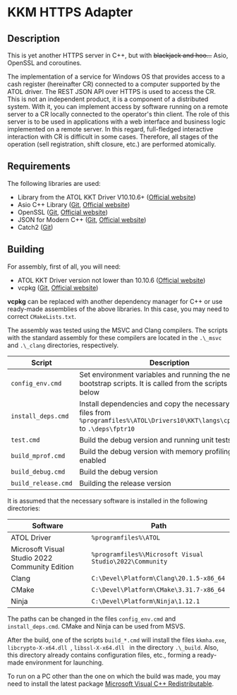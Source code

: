 # KKM HTTPS Adapter

## Description

This is yet another HTTPS server in C++, but with ~~blackjack and hoo...~~ Asio, OpenSSL and coroutines.

The implementation of a service for Windows OS that provides access to a cash register (hereinafter CR) connected
to a computer supported by the ATOL driver. The REST JSON API over HTTPS is used to access the CR. This is not an
independent product, it is a component of a distributed system. With it, you can implement access by software running
on a remote server to a CR locally connected to the operator's thin client. The role of this server is to be used
in applications with a web interface and business logic implemented on a remote server. In this regard, full-fledged
interactive interaction with CR is difficult in some cases. Therefore, all stages of the operation (sell registration,
shift closure, etc.) are performed atomically.

## Requirements

The following libraries are used:
- Library from the ATOL KKT Driver V10.10.6+ ([Official website](http://fs.atol.ru/))
- Asio C++ Library ([Git](https://github.com/chriskohlhoff/asio), [Official website](https://think-async.com/Asio/))
- OpenSSL ([Git](https://github.com/openssl/openssl), [Official website](https://www.openssl.org/))
- JSON for Modern C++ ([Git](https://github.com/nlohmann/json), [Official website](https://json.nlohmann.me/))
- Catch2 ([Git](https://github.com/catchorg/Catch2))

## Building

For assembly, first of all, you will need:
- ATOL KKT Driver version not lower than 10.10.6 ([Official website](http://fs.atol.ru/))
- vcpkg ([Git](https://github.com/microsoft/vcpkg), [Official website](https://learn.microsoft.com/en-us/vcpkg/))

**vcpkg** can be replaced with another dependency manager for C++ or use ready-made assemblies of the above libraries.
In this case, you may need to correct `CMakeLists.txt`.

The assembly was tested using the MSVC and Clang compilers. The scripts with the standard assembly for these compilers
are located in the `.\_msvc` and `.\_clang` directories, respectively.

| Script              | Description                                                                                                                           |
|---------------------|---------------------------------------------------------------------------------------------------------------------------------------|
| `config_env.cmd`    | Set environment variables and running the necessary bootstrap scripts. It is called from the scripts listed below                     |
| `install_deps.cmd`  | Install dependencies and copy the necessary header files from `%programfiles%\ATOL\Drivers10\KKT\langs\cpp\fptr10` to `.\deps\fptr10` |
| `test.cmd`          | Build the debug version and running unit tests                                                                                        |
| `build_mprof.cmd`   | Build the debug version with memory profiling enabled                                                                                 |
| `build_debug.cmd`   | Build the debug version                                                                                                               |
| `build_release.cmd` | Building the release version                                                                                                          |

It is assumed that the necessary software is installed in the following directories:

| Software                                       | Path                                                    |
|------------------------------------------------|---------------------------------------------------------|
| ATOL Driver                                    | `%programfiles%\ATOL`                                   |
| Microsoft Visual Studio 2022 Community Edition | `%programfiles%\Microsoft Visual Studio\2022\Community` |
| Clang                                          | `C:\Devel\Platform\Clang\20.1.5-x86_64`                 |
| CMake                                          | `C:\Devel\Platform\CMake\3.31.7-x86_64`                 |
| Ninja                                          | `C:\Devel\Platform\Ninja\1.12.1`                        |

The paths can be changed in the files `config_env.cmd` and `install_deps.cmd`. CMake and Ninja can be used from MSVS.

After the build, one of the scripts `build_*.cmd` will install the files `kkmha.exe`, `libcrypto-X-x64.dll `,
`libssl-X-x64.dll ` in the directory `.\_build`. Also, this directory already contains configuration files, etc.,
forming a ready-made environment for launching.

To run on a PC other than the one on which the build was made, you may need to install the latest package
[Microsoft Visual C++ Redistributable](https://learn.microsoft.com/en-us/cpp/windows/latest-supported-vc-redist?view=msvc-170).
